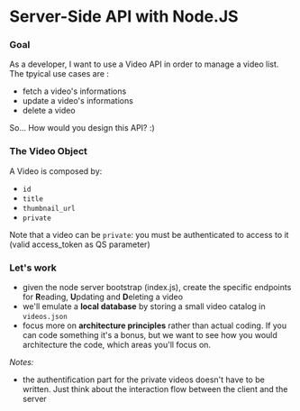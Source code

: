 # Server-Side API with Node.JS

### Goal
As a developer, I want to use a Video API in order to manage a video list. The tpyical use cases are :

- fetch a video's informations
- update a video's informations
- delete a video

So... How would you design this API? :)

### The Video Object
A Video is composed by:

- `id`
- `title`
- `thumbnail_url`
- `private`

Note that a video can be `private`: you must be authenticated to access to it (valid access_token as QS parameter)

### Let's work

- given the node server bootstrap (index.js), create the specific endpoints for **R**eading, **U**pdating and **D**eleting a video
- we'll emulate a **local database** by storing a small video catalog in `videos.json`
- focus more on **architecture principles** rather than actual coding. If you can code something it's a bonus, but we want to see how you would architecture the code, which areas you'll focus on.

*Notes:*

- the authentification part for the private videos doesn't have to be written. Just think about the interaction flow between the client and the server